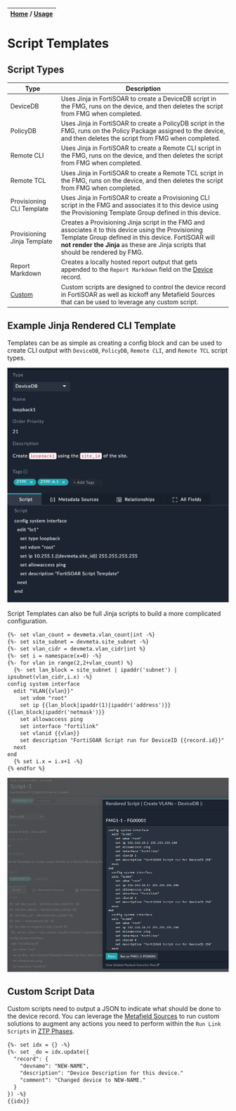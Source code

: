| [Home](../../README.md) / [Usage](../usage.md) |
|------------------------------------------------|

# Script Templates

## Script Types

| Type | Description | 
| ---- | ----------- |
| DeviceDB | Uses Jinja in FortiSOAR to create a DeviceDB script in the FMG, runs on the device, and then deletes the script from FMG when completed. | 
| PolicyDB | Uses Jinja in FortiSOAR to create a PolicyDB script in the FMG, runs on the Policy Package assigned to the device, and then deletes the script from FMG when completed. | 
| Remote CLI | Uses Jinja in FortiSOAR to create a Remote CLI script in the FMG, runs on the device, and then deletes the script from FMG when completed. |
| Remote TCL | Uses Jinja in FortiSOAR to create a Remote TCL script in the FMG, runs on the device, and then deletes the script from FMG when completed. |
| Provisioning CLI Template | Uses Jinja in FortiSOAR to create a Provisioning CLI script in the FMG and associates it to this device using the Provisioning Template Group defined in this device. | 
| Provisioning Jinja Template | Creates a Provisioning Jinja script in the FMG and associates it to this device using the Provisioning Template Group defined in this device. FortiSOAR will **not render the Jinja** as these are Jinja scripts that should be rendered by FMG. |
| Report Markdown | Creates a locally hosted report output that gets appended to the `Report Markdown` field on the [Device](./devices.md) record.  | 
| [Custom](#custom-script-data) | Custom scripts are designed to control the device record in FortiSOAR as well as kickoff any Metafield Sources that can be used to leverage any custom script. | 

## Example Jinja Rendered CLI Template

Templates can be as simple as creating a config block and can be used to create CLI output with `DeviceDB`, `PolicyDB`, `Remote CLI`, and `Remote TCL` script types. 

![](../res/modules/script-template-example1.png)

Script Templates can also be full Jinja scripts to build a more complicated configuration.

```
{%- set vlan_count = devmeta.vlan_count|int -%}
{%- set site_subnet = devmeta.site_subnet -%}
{%- set vlan_cidr = devmeta.vlan_cidr|int %}
{%- set i = namespace(x=0) -%}
{%- for vlan in range(2,2+vlan_count) %}
  {%- set lan_block = site_subnet | ipaddr('subnet') | ipsubnet(vlan_cidr,i.x) -%}
config system interface
  edit "VLAN{{vlan}}"
    set vdom "root"
    set ip {{lan_block|ipaddr(1)|ipaddr('address')}} {{lan_block|ipaddr('netmask')}}
    set allowaccess ping
    set interface "fortilink"
    set vlanid {{vlan}}
    set description "FortiSOAR Script run for DeviceID {{record.id}}"
  next
end
  {% set i.x = i.x+1 -%}
{% endfor %}
```

![](../res/modules/script-template-example2.png)

## Custom Script Data

Custom scripts need to output a JSON to indicate what should be done to the device record. You can leverage the [Metafield Sources](../usage/jinja_rendering_with_metafield_sources.md) to run custom solutions to augment any actions you need to perform within the `Run Link Scripts` in [ZTP Phases](ztp_profiles.md#ztp-phases). 

```
{%- set idx = {} -%}
{%- set _do = idx.update({
  "record": {
    "devname": "NEW-NAME",
    "description": "Device Description for this device."
    "comment": "Changed device to NEW-NAME."
  }
}) -%}
{{idx}}
```